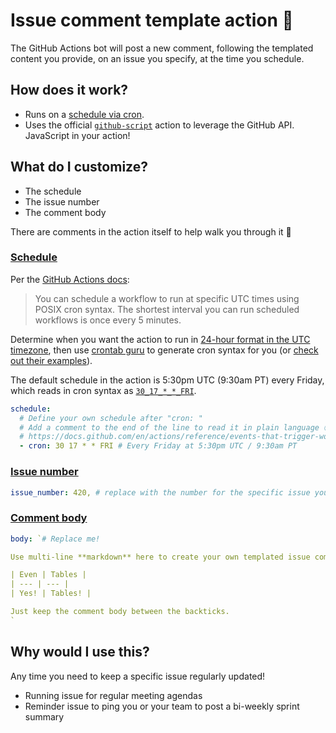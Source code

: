 # Issue comment template action 🚀

The GitHub Actions bot will post a new comment, following the templated content you provide, on an issue you specify, at the time you schedule.

## How does it work? 
* Runs on a [schedule via cron](https://docs.github.com/en/actions/reference/events-that-trigger-workflows#scheduled-events).
* Uses the official [`github-script`](https://github.com/actions/github-script) action to leverage the GitHub API. JavaScript in your action! 

## What do I customize?

* The schedule
* The issue number
* The comment body

There are comments in the action itself to help walk you through it 💖

### [Schedule](https://github.com/skullface/issue-comment-template-action/blob/main/action.yaml#L10)

Per the [GitHub Actions docs](https://docs.github.com/en/actions/reference/events-that-trigger-workflows#scheduled-events):
> You can schedule a workflow to run at specific UTC times using POSIX cron syntax. The shortest interval you can run scheduled workflows is once every 5 minutes.

Determine when you want the action to run in [24-hour format in the UTC timezone](https://time.is/compare/UTC), then use [crontab guru](https://crontab.guru/) to generate cron syntax for you (or [check out their examples](https://crontab.guru/examples.html)).

The default schedule in the action is 5:30pm UTC (9:30am PT) every Friday, which reads in cron syntax as [`30_17_*_*_FRI`](https://crontab.guru/#30_17_*_*_FRI).

```yaml
schedule:
  # Define your own schedule after "cron: "
  # Add a comment to the end of the line to read it in plain language 🕓
  # https://docs.github.com/en/actions/reference/events-that-trigger-workflows#scheduled-events
  - cron: 30 17 * * FRI # Every Friday at 5:30pm UTC / 9:30am PT
```

### [Issue number](https://github.com/skullface/issue-comment-template-action/blob/main/action.yaml#L21)
```yaml
issue_number: 420, # replace with the number for the specific issue you want to update
```

### [Comment body](https://github.com/skullface/issue-comment-template-action/blob/main/action.yaml#L24-L33)
```yaml
body: `# Replace me!

Use multi-line **markdown** here to create your own templated issue comment.

| Even | Tables | 
| --- | --- |
| Yes! | Tables! |

Just keep the comment body between the backticks.
`
```

## Why would I use this?
Any time you need to keep a specific issue regularly updated!

* Running issue for regular meeting agendas
* Reminder issue to ping you or your team to post a bi-weekly sprint summary
